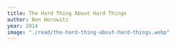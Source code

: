 ```yaml
---
title: The Hard Thing About Hard Things
author: Ben Horowitz
year: 2014
image: "./read/the-hard-thing-about-hard-things.webp"
---
```

